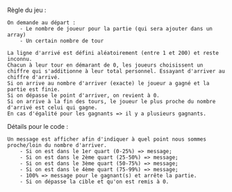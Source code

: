 Règle du jeu :

    On demande au départ :
        - Le nombre de joueur pour la partie (qui sera ajouter dans un array)
        - Un certain nombre de tour

    La ligne d'arrivé est défini aléatoirement (entre 1 et 200) et reste inconnu.
    Chacun à leur tour en démarant de 0, les joueurs choisissent un chiffre qui s'additionne à leur total personnel. Essayant d'arriver au chiffre d'arrivé.
    Si on arrive au nombre d'arriver (exacte) le joueur a gagné et la partie est finie.
    Si on dépasse le point d'arriver, on revient à 0.
    Si on arrive à la fin des tours, le joueur le plus proche du nombre d'arrivé est celui qui gagne.
    En cas d'égalité pour les gagnants => il y a plusieurs gagnants.

Détails pour le code :

    Un message est afficher afin d'indiquer à quel point nous sommes proche/loin du nombre d'arriver.
        - Si on est dans le 1er quart (0-25%) => message;
        - Si on est dans le 2ème quart (25-50%) => message;
        - Si on est dans le 3ème quart (50-75%) => message;
        - Si on est dans le 4ème quart (75-99%) => message;
        - 100% => message pour le gagnant(s) et arrête la partie.
        - Si on dépasse la cible et qu'on est remis à 0.
